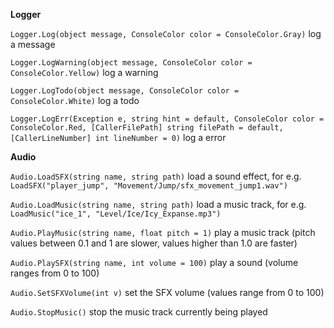 **Logger**

`Logger.Log(object message, ConsoleColor color = ConsoleColor.Gray)` log a message

`Logger.LogWarning(object message, ConsoleColor color = ConsoleColor.Yellow)` log a warning

`Logger.LogTodo(object message, ConsoleColor color = ConsoleColor.White)` log a todo

`Logger.LogErr(Exception e, string hint = default, ConsoleColor color = ConsoleColor.Red, [CallerFilePath] string filePath = default, [CallerLineNumber] int lineNumber = 0)` log a error

**Audio**  

`Audio.LoadSFX(string name, string path)` load a sound effect, for e.g. `LoadSFX("player_jump", "Movement/Jump/sfx_movement_jump1.wav")`

`Audio.LoadMusic(string name, string path)` load a music track, for e.g. `LoadMusic("ice_1", "Level/Ice/Icy_Expanse.mp3")`

`Audio.PlayMusic(string name, float pitch = 1)` play a music track (pitch values between 0.1 and 1 are slower, values higher than 1.0 are faster)

`Audio.PlaySFX(string name, int volume = 100)` play a sound (volume ranges from 0 to 100)  

`Audio.SetSFXVolume(int v)` set the SFX volume (values range from 0 to 100)

`Audio.StopMusic()` stop the music track currently being played
